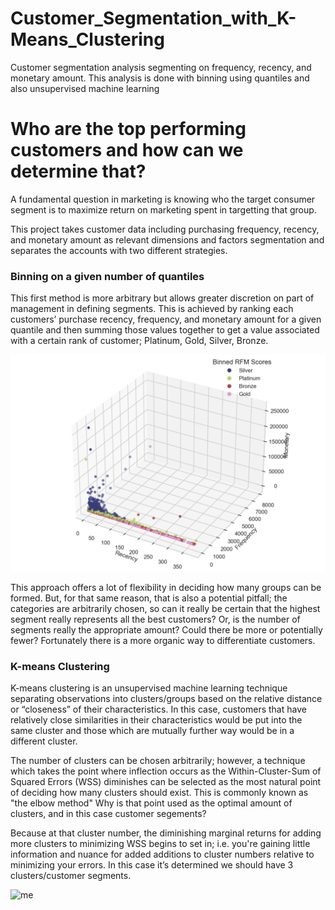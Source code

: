 # Customer_Segmentation_with_K-Means_Clustering
Customer segmentation analysis segmenting on frequency, recency, and monetary amount. This analysis is done with binning using quantiles and also unsupervised machine learning

# Who are the top performing customers and how can we determine that? 

A fundamental question in marketing is knowing who the target consumer segment is to maximize return on marketing spent in targetting that group. 

This project takes customer data including purchasing frequency, recency, and monetary amount as relevant dimensions and factors segmentation and separates the accounts with two different strategies.

### Binning on a given number of quantiles

This first method is more arbitrary but allows greater discretion on part of management  in defining segments. This is achieved by ranking each customers’ purchase recency, frequency, and monetary amount for a given quantile and then summing those values together to get a value associated with a certain rank of customer; Platinum, Gold, Silver, Bronze. 

![me](https://github.com/skyblasy/Customer_Segmentation_with_K-Means_Clustering/blob/main/Customer_Binned.png)

This approach offers a lot of flexibility in deciding how many groups can be formed. But, for that same reason, that is also a potential pitfall; the categories are arbitrarily chosen, so can it really be certain that the highest segment really represents all the best customers? Or, is the number of segments really the appropriate amount? Could there be more or potentially fewer? Fortunately there is a more organic way to differentiate customers.

### K-means Clustering

K-means clustering is an unsupervised machine learning technique separating observations into clusters/groups  based on the relative distance or “closeness” of their characteristics. In this case, customers that have relatively close similarities in their characteristics would be put into the same cluster and those which are mutually further way would be in a different cluster.

The number of clusters can be chosen arbitrarily; however, a technique which takes the point where inflection occurs as the Within-Cluster-Sum of Squared Errors (WSS) diminishes can be selected as the most natural point of deciding how many clusters should exist. This is commonly known as "the elbow method" Why is that point used as the optimal amount of clusters, and in this case customer segements? 

Because at that cluster number, the diminishing marginal returns for adding more clusters to minimizing WSS begins to set in; i.e. you're gaining little information and nuance for added additions to cluster numbers relative to minimizing your errors. In this case it’s determined we should have 3 clusters/customer segments.

![me](https://github.com/skyblasy/Customer_Segmentation_with_K-Means_Clustering/blob/main/Customer_Cluster.png)
